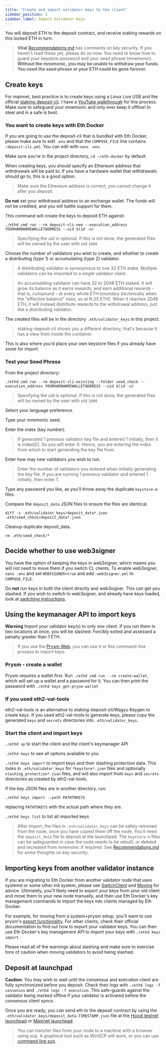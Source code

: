 ```yaml
---
title: "Create and import validator keys to the client"
sidebar_position: 3
sidebar_label: Import Validator Keys
---
```


You will deposit ETH to the deposit contract, and receive staking rewards on this locked ETH in turn.

> **Vital** [Recommendations.md](../Support/Recommendations.md) has comments on key security. If you haven't
read these yet, please do so now. You need to know how to guard your keystore password and your seed phrase (mnemonic). **Without the mnemonic, you may be unable to withdraw your funds. You need the seed phrase or your ETH could be gone forever.**

## Create keys

For mainnet, best practice is to create keys using a Linux Live USB and the official [staking-deposit-cli](https://github.com/ethereum/staking-deposit-cli). I have a [YouTube walkthrough](https://www.youtube.com/watch?v=oDELXYNSS5w) for this process. Make sure to safeguard your mnemonic and only ever keep it offline! In steel and in a safe is best.

### You want to create keys with Eth Docker

If you are going to use the deposit-cli that is bundled with Eth Docker, please make sure to edit `.env` and that the `COMPOSE_FILE` line contains `:deposit-cli.yml`. You can edit with `nano .env`.

Make sure you're in the project directory, `cd ~/eth-docker` by default.

When creating keys, you should specify an Ethereum address that withdrawals will be paid to. If you have a hardware wallet that withdrawals should go to, this is a good option.
> Make sure the Ethereum address is correct, you cannot change it after you deposit.

**Do not** set your withdrawal address to an exchange wallet. The funds will not be credited, and you will battle support for them.

This command will create the keys to deposit ETH against:

`./ethd cmd run --rm deposit-cli-new --execution_address YOURHARDWAREWALLETADDRESS --uid $(id -u)`
> Specifying the uid is optional. If this is not done, the generated files will be owned by the user with uid `1000`

Choose the number of validators you wish to create, and whether to create a distributing (type 1) or accumulating (type 2) validator.
> A distributing validator is synonymous to one 32 ETH stake. Multiple validators can be imported to a single validator client.

> An accumulating validator can have 32 to 2048 ETH staked. It will grow its balance as it earns rewards, and earn additional
> rewards - that is, compound - at every whole ETH boundary (technically when the "effective balance" rises, so at N.25 ETH).
> When it reaches 2048 ETH, it will instead distribute rewards to the withdrawal address, just like a distributing validator.

The created files will be in the directory `.eth/validator_keys` in this project.
> staking-deposit-cli shows you a different directory, that's because it has a view from inside the container.
 
This is also where you'd place your own keystore files if you already have some for import.

### Test your Seed Phrase

From the project directory:

```
./ethd cmd run --rm deposit-cli-existing --folder seed_check --execution_address YOURHARDWAREWALLETADDRESS --uid $(id -u)
```
> Specifying the uid is optional. If this is not done, the generated files will be owned by the user with uid `1000`

Select your language preference.

Type your mnemonic seed.

Enter the index (key number). 
> If generated 1 previous validator key file and entered 1 initially, then it is index[0]. So you will enter 0. Hence, you are entering the index from which to start generating the key file from.

Enter how may new validators you wish to run.
> Enter the number of validators you entered when initially generating the key file.
> If you are running 1 previous validator and entered 1 initially, then enter 1.

Type any password you like, as you'll throw away the duplicate `keystore-m` files.

Compare the `deposit_data` JSON files to ensure the files are identical.
```
diff -s .eth/validator_keys/deposit_data*.json .eth/seed_check/deposit_data*.json
```

Cleanup duplicate deposit_data.
```
rm .eth/seed_check/*
```

## Decide whether to use web3signer

You have the option of keeping the keys in web3signer, which means you will not need to move them if you switch CL clients. To enable web3signer, `nano .env` and set `WEB3SIGNER=true` and add `:web3signer.yml` to `COMPOSE_FILE`.

Do **not** run keys in both the client directly and web3signer. This can get you slashed. If you wish to switch to web3signer, and already have keys loaded, look at [switching instructions](../Support/SwitchClient.md).

## Using the keymanager API to import keys

**Warning** Import your validator key(s) to only *one* client. If you run them in two locations at once,
you will be slashed: Forcibly exited and assessed a penalty greater than 1 ETH.

> If you use the [Prysm Web](../Usage/WebUI.md), you can use it
> or this command-line process to import keys.

### Prysm - create a wallet

Prysm requires a wallet first. Run `./ethd cmd run --rm create-wallet`, which will set up a wallet and a password for it. You can then print the password with `./ethd keys get-prysm-wallet`

### If you used eth2-val-tools

eth2-val-tools is an alternative to staking-deposit-cli/Wagyu Keygen to create keys. If you used eth2-val-tools to generate keys, please copy the generated `keys` and `secrets` directories
into `.eth/validator_keys`.

### Start the client and import keys

`./ethd up` to start the client and the client's keymanager API

`./ethd keys` to see all options available to you

`./ethd keys import` to import keys and their slashing protection data. This looks in `.eth/validator_keys` for `*keystore*.json` files and optionally `slashing_protection*.json` files, and
will also import from `keys` and `secrets` directories as created by eth2-val-tools.

If the key JSON files are in another directory, run:

`./ethd keys import --path PATHTOKEYS`

replacing `PATHTOKEYS` with the actual path where they are.

`./ethd keys list` to list all imported keys

> After import, the files in `.eth/validator_keys` can be safely removed from the node,
> once you have copied them off the node. You'll need the `deposit_data` file to
> deposit at the launchpad. The `keystore-m` files can be safeguarded in case
> the node needs to be rebuilt, or deleted and recreated from mnemonic if required.
> See [Recommendations.md](../Support/Recommendations.md) for some thoughts on key security.

## Importing keys from another validator instance

If you are migrating to Eth Docker from another validator node that uses systemd or some other init system, please see [SwitchClient](../Support/SwitchClient.md) and [Moving](../Support/Moving.md) for advice. Ultimately, you'll likely need to export your keys from your old client and move them to your new node manually, and then use Eth Docker's key management commands to import the keys into clients managed by Eth Docker.

For example, for moving from a system+prysm setup, you'll want to use prysm's [export functionality](https://docs.prylabs.network/docs/advanced/migrating-keys). For other clients, check their official documentation to find out how to export your validator keys. You can then use Eth Docker's key management API to import your keys with `./ethd keys import`.

Please read all of the warnings about slashing and make sure to exercise tons of caution when moving validators to avoid being slashed.

## Deposit at launchpad

**Caution**: You may wish to wait until the consensus and execution client are fully synchronized before you deposit. Check their logs with `./ethd logs -f consensus` and `./ethd logs -f execution`. This safe-guards against the validator being marked offline if your validator is activated before the consensus client syncs.

Once you are ready, you can send eth to the deposit contract by using
the `.eth/validator_keys/deposit_data-TIMESTAMP.json` file at the [Hoodi testnet launchpad](https://hoodi.launchpad.ethereum.org/)
or [Mainnet launchpad](https://launchpad.ethereum.org).

> You can transfer files from your node to a machine with a browser using scp. A graphical
> tool such as WinSCP will work, or you can use [command line scp](https://linuxize.com/post/how-to-use-scp-command-to-securely-transfer-files/).
